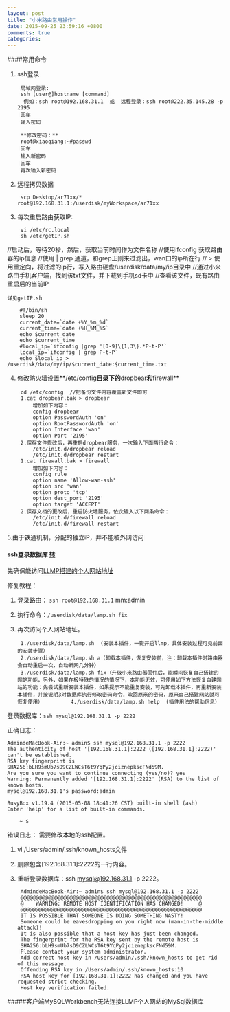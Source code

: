 ```yaml
---
layout: post
title: "小米路由常用操作"
date: 2015-09-25 23:59:16 +0800
comments: true
categories: 
---
```

####常用命令

1. ssh登录

		局域网登录:
		ssh [user@]hostname [command]
		 例如：ssh root@192.168.31.1  或  远程登录：ssh root@222.35.145.28 -p 2195
		回车
		输入密码

		**修改密码：**
		root@xiaoqiang:~#passwd   
		回车
		输入新密码
		回车
		再次输入新密码
2. 远程拷贝数据
		
		scp Desktop/ar71xx/* root@192.168.31.1:/userdisk/myWorkspace/ar71xx
		
3. 每次重启路由获取IP:
		
		vi /etc/rc.local
		sh /etc/getIP.sh
//启动后，等待20秒，然后，获取当前时间作为文件名称
//使用ifconfig 获取路由器的ip信息
//使用 | grep 通道，和grep正则来过滤出，wan口的ip所在行
// > 使用重定向，将过滤的ip行，写入路由硬盘/userdisk/data/my/ip目录中
//通过小米路由手机客户端，找到该txt文件，并下载到手机sd卡中
//查看该文件，既有路由重启后的当前IP  
<!--more-->
	详见getIP.sh

		#!/bin/sh
		sleep 20
		current_date=`date +%Y_%m_%d`
		current_time=`date +%H_%M_%S`
		echo $current_date
		echo $current_time
		#local_ip=`ifconfig |grep '[0-9]\{1,3\}.*P-t-P'`
		local_ip=`ifconfig | grep P-t-P`
		echo $local_ip > /userdisk/data/my/ip/$current_date:$current_time.txt

4. 修改防火墙设置**/etc/config**目录下的**dropbear**和**firewall**  

		cd /etc/config  //把备份文件内容覆盖新文件即可
		1.cat dropbear.bak > dropbear  
			增加如下内容：
			config dropbear
			option PasswordAuth 'on'
			option RootPasswordAuth 'on'
			option Interface 'wan'
			option Port '2195'
		2.保存文件修改后，再重启dropbear服务，一次输入下面两行命令：
			/etc/init.d/dropbear reload
			/etc/init.d/dropbear restart
		1.cat firewall.bak > firewall
			增加如下内容： 
			config rule
			option name 'Allow-wan-ssh'
			option src 'wan'
			option proto 'tcp'
			option dest_port '2195'
			option target 'ACCEPT'
		2.保存文档的更改后，重启防火墙服务，依次输入以下两条命令：
			/etc/init.d/firewall reload
			/etc/init.d/firewall restart

5.由于铁通机制，分配的独立iP，并不能被外网访问
#### ssh登录数据库	[转](http://bbs.xiaomi.cn/thread-10339070-1-1.html)
先确保能访问[LLMP搭建的个人网站地址](http://192.168.31.1:8088/phpinfo.php)  

修复教程：  

1. 登录路由： `ssh root@192.168.31.1`  mm:admin
2. 执行命令：`/userdisk/data/lamp.sh fix`  
3. 再次访问个人网站地址。  

		1./userdisk/data/lamp.sh  (安装本插件，一键开启llmp，具体安装过程可见前面的安装步骤）       
		2./userdisk/data/lamp.sh a（卸载本插件，恢复安装前，注：卸载本插件时路由器会自动重启一次，自动断网几分钟）
		3./userdisk/data/lamp.sh fix（升级小米路由器固件后，能瞬间恢复自己搭建的网站功能，另外，如果在极特殊的情况的情况下，本功能无效，可使用如下方法恢复自建网站的功能：先尝试重新安装本插件，如果提示不能重复安装，可先卸载本插件，再重新安装本插件，并按说明3对数据库执行修改密码命令，改回原来的密码，原来自己搭建网站就可恢复使用） 		4./userdisk/data/lamp.sh help  (插件用法的帮助信息）

登录数据库：`ssh mysql@192.168.31.1 -p 2222`

正确日志：
		
	AdmindeMacBook-Air:~ admin$ ssh mysql@192.168.31.1 -p 2222
	The authenticity of host '[192.168.31.1]:2222 ([192.168.31.1]:2222)' can't be established.
	RSA key fingerprint is SHA256:bLH9smUb7sD9CZLWCsT6t9YqPy2jciznepkscFNd59M.
	Are you sure you want to continue connecting (yes/no)? yes
	Warning: Permanently added '[192.168.31.1]:2222' (RSA) to the list of known hosts.
	mysql@192.168.31.1's password:admin

	BusyBox v1.19.4 (2015-05-08 18:41:26 CST) built-in shell (ash)
	Enter 'help' for a list of built-in commands.

		~ $
错误日志：
需要修改本地的ssh配置。

1. vi /Users/admin/.ssh/known_hosts文件
2. 删除包含[192.168.31.1]:2222的一行内容。
3. 重新登录数据库：ssh mysql@192.168.31.1 -p 2222。  

		AdmindeMacBook-Air:~ admin$ ssh mysql@192.168.31.1 -p 2222
		@@@@@@@@@@@@@@@@@@@@@@@@@@@@@@@@@@@@@@@@@@@@@@@@@@@@@@@@@@@
		@    WARNING: REMOTE HOST IDENTIFICATION HAS CHANGED!     @
		@@@@@@@@@@@@@@@@@@@@@@@@@@@@@@@@@@@@@@@@@@@@@@@@@@@@@@@@@@@
		IT IS POSSIBLE THAT SOMEONE IS DOING SOMETHING NASTY!
		Someone could be eavesdropping on you right now (man-in-the-middle attack)!
		It is also possible that a host key has just been changed.
		The fingerprint for the RSA key sent by the remote host is
		SHA256:bLH9smUb7sD9CZLWCsT6t9YqPy2jciznepkscFNd59M.
		Please contact your system administrator.
		Add correct host key in /Users/admin/.ssh/known_hosts to get rid of this message.
		Offending RSA key in /Users/admin/.ssh/known_hosts:10
		RSA host key for [192.168.31.1]:2222 has changed and you have requested strict checking.
		Host key verification failed.
		
#####客户端MySQLWorkbench无法连接LLMP个人网站的MySql数据库
